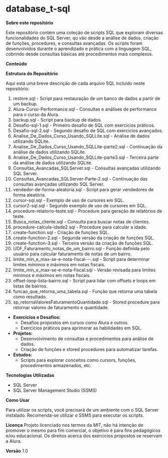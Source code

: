 # database_t-sql

**Sobre este repositório**

Este repositório contém uma coleção de scripts SQL que exploram diversas funcionalidades do SQL Server, qu vão desde a  análise de dados, criação de funções, procedures, e consultas avançadas. Os scripts foram desenvolvidos durante o aprendizado e prática com a linguagem SQL, cobrindo desde consultas básicas até procedimentos mais complexos.

**Conteúdo**


**Estrutura do Repositório**

Aqui está uma breve descrição de cada arquivo SQL incluído neste repositório:
1.	restore.sql - Script para restauração de um banco de dados a partir de um backup.
2.	Alura-Curso-Performance.sql - Consultas e análises de performance para o curso da Alura.
3.	backup.sql - Script para backup de dados.
4.	Desafio-sql-1.sql - Primeiro desafio de SQL com exercícios práticos.
5.	Desafio-sql-2.sql - Segundo desafio de SQL com exercícios avançados.
6.	Analise_De_Dados_Curso_Usando_SQLLite.sql - Análise de dados utilizando SQLite.
7.	Analise_De_Dados_Curso_Usando_SQLLite-parte2.sql - Continuação da análise de dados utilizando SQLite.
8.	Analise_De_Dados_Curso_Usando_SQLLite-parte3.sql - Terceira parte da análise de dados utilizando SQLite.
9.	Consultas_Avancadas_SQLServer.sql - Consultas avançadas utilizando SQL Server.
10.	Consultas_Avancadas_SQLServer-Parte-2.sql - Continuação das consultas avançadas utilizando SQL Server.
11.	vendedor-de-forma-aleatoria.sql - Script para gerar vendedores de forma aleatória.
12.	cursor-sql.sql - Exemplo de uso de cursores em SQL.
13.	cursor2-sql.sql - Segundo exemplo de uso de cursores em SQL.
14.	procedure-relatorio-teste.sql - Procedure para geração de relatórios de teste.
15.	Busca_notas_cliente.sql - Consulta para buscar notas de clientes.
16.	procedure-calcula-idade2.sql - Procedure para calcular a idade.
17.	create-function.sql - Criação de funções SQL.
18.	create-function-2.sql - Segunda versão da criação de funções SQL.
19.	create-function-3.sql - Terceira versão da criação de funções SQL.
20.	UDF_Faturamento_notas_de_um_bairro.sql - Função definida pelo usuário para calcular faturamento de notas de um bairro.
21.	limite_min_e_max-se-e-nota-fiscal---.sql - Script para determinar limites mínimos e máximos em notas fiscais.
22.	limite_min_e_max-se-e-nota-fiscal.sql - Versão revisada para limites mínimos e máximos em notas fiscais.
23.	offset-loop-lista-bairro.sql - Script para lidar com offsets e loops em listas de bairros.
24.	funcao_que_retorna_uma_tabela.sql - Função que retorna uma tabela como resultado.
25.	sp_retornaValoresFaturamentoQuantidade.sql - Stored procedure para retornar valores de faturamento e quantidade.	


* **Exercícios e Desafios:**
  * Desafios propostos em cursos como Alura e outros.
  * Exercícios práticos para aprimorar as habilidades em SQL.
* **Projetos:**
  * Desenvolvimento de consultas e procedimentos para análise de dados.
  * Criação de funções e stored procedures para automatizar tarefas.
* **Estudos:**
  * Scripts para explorar conceitos como cursors, funções, procedimentos armazenados, etc.


**Tecnologias Utilizadas**

* SQL Server
* SQL Server Management Studio (SSMS)


**Como Usar**

Para utilizar os scripts, você precisará de um ambiente com o SQL Server instalado. Recomenda-se utilizar o SSMS para executar os scripts.


**Licença**
Projeto licenciado nos termos da MIT, não há intenção de promover o mesmo para fim comercial, o objetivo é para fins pedagógicos e/ou educacional.
Os direitos acerca dos exercicios propostos se reservam a Alura. 


**Versão** 1.0

